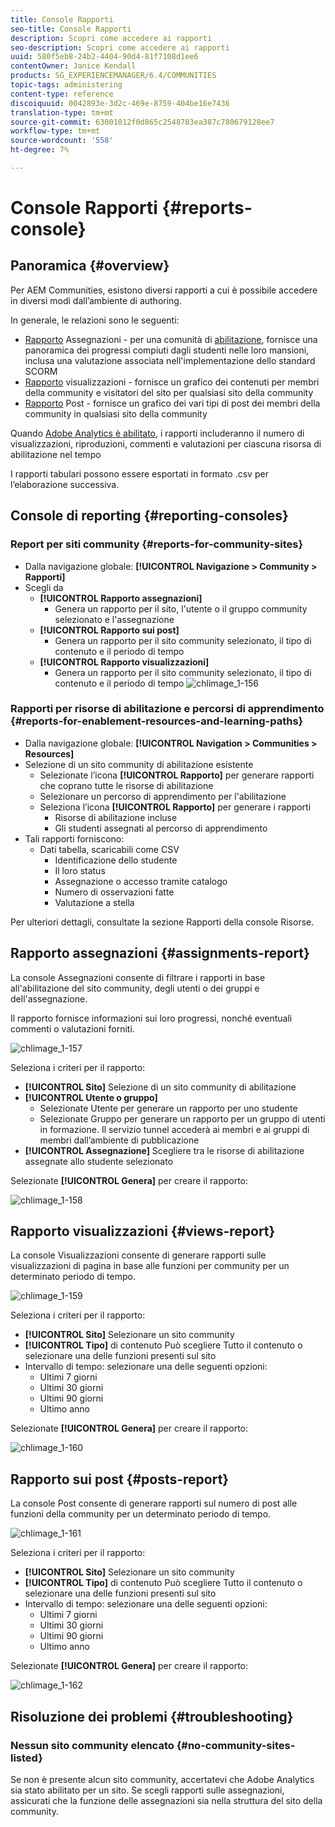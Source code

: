 ```yaml
---
title: Console Rapporti
seo-title: Console Rapporti
description: Scopri come accedere ai rapporti
seo-description: Scopri come accedere ai rapporti
uuid: 580f5eb8-24b2-4404-90d4-81f7108d1ee6
contentOwner: Janice Kendall
products: SG_EXPERIENCEMANAGER/6.4/COMMUNITIES
topic-tags: administering
content-type: reference
discoiquuid: 0042893e-3d2c-469e-8759-404be16e7436
translation-type: tm+mt
source-git-commit: 63001012f0d865c2548703ea387c780679128ee7
workflow-type: tm+mt
source-wordcount: '558'
ht-degree: 7%

---
```



# Console Rapporti {#reports-console}

## Panoramica {#overview}

Per  AEM Communities, esistono diversi rapporti a cui è possibile accedere in diversi modi dall’ambiente di authoring.

In generale, le relazioni sono le seguenti:

* [Rapporto](#assignments-report) Assegnazioni - per una comunità di [abilitazione](overview.md#enablement-community), fornisce una panoramica dei progressi compiuti dagli studenti nelle loro mansioni, inclusa una valutazione associata nell&#39;implementazione dello standard SCORM
* [Rapporto](#views-report) visualizzazioni - fornisce un grafico dei contenuti per membri della community e visitatori del sito per qualsiasi sito della community
* [Rapporto](#posts-report) Post - fornisce un grafico dei vari tipi di post dei membri della community in qualsiasi sito della community

Quando [Adobe Analytics è abilitato](sites-console.md#analytics), i rapporti includeranno il numero di visualizzazioni, riproduzioni, commenti e valutazioni per ciascuna risorsa di abilitazione nel tempo

I rapporti tabulari possono essere esportati in formato .csv per l’elaborazione successiva.

## Console di reporting {#reporting-consoles}

### Report per siti community {#reports-for-community-sites}

* Dalla navigazione globale: **[!UICONTROL Navigazione > Community > Rapporti]**
* Scegli da
   * **[!UICONTROL Rapporto assegnazioni]**
      * Genera un rapporto per il sito, l&#39;utente o il gruppo community selezionato e l&#39;assegnazione
   * **[!UICONTROL Rapporto sui post]**
      * Genera un rapporto per il sito community selezionato, il tipo di contenuto e il periodo di tempo
   * **[!UICONTROL Rapporto visualizzazioni]**
      * Genera un rapporto per il sito community selezionato, il tipo di contenuto e il periodo di tempo
         ![chlimage_1-156](assets/chlimage_1-156.png)

### Rapporti per risorse di abilitazione e percorsi di apprendimento {#reports-for-enablement-resources-and-learning-paths}

* Dalla navigazione globale: **[!UICONTROL Navigation > Communities > Resources]**
* Selezione di un sito community di abilitazione esistente
   * Selezionate l’icona **[!UICONTROL Rapporto]** per generare rapporti che coprano tutte le risorse di abilitazione
   * Selezionare un percorso di apprendimento per l&#39;abilitazione
   * Seleziona l’icona **[!UICONTROL Rapporto]** per generare i rapporti
      * Risorse di abilitazione incluse
      * Gli studenti assegnati al percorso di apprendimento
* Tali rapporti forniscono:
   * Dati tabella, scaricabili come CSV
      * Identificazione dello studente
      * Il loro status
      * Assegnazione o accesso tramite catalogo
      * Numero di osservazioni fatte
      * Valutazione a stella

Per ulteriori dettagli, consultate la sezione [](resources.md#report) Rapporti della console Risorse.

## Rapporto assegnazioni {#assignments-report}

La console Assegnazioni consente di filtrare i rapporti in base all&#39;abilitazione del sito community, degli utenti o dei gruppi e dell&#39;assegnazione.

Il rapporto fornisce informazioni sui loro progressi, nonché eventuali commenti o valutazioni forniti.

![chlimage_1-157](assets/chlimage_1-157.png)

Seleziona i criteri per il rapporto:

* **[!UICONTROL Sito]** Selezione di un sito community di abilitazione
* **[!UICONTROL Utente o gruppo]**
   * Selezionate Utente per generare un rapporto per uno studente
   * Selezionate Gruppo per generare un rapporto per un gruppo di utenti in formazione. Il servizio tunnel accederà ai membri e ai gruppi di membri dall’ambiente di pubblicazione
* **[!UICONTROL Assegnazione]** Scegliere tra le risorse di abilitazione assegnate allo studente selezionato

Selezionate **[!UICONTROL Genera]** per creare il rapporto:

![chlimage_1-158](assets/chlimage_1-158.png)

## Rapporto visualizzazioni {#views-report}

La console Visualizzazioni consente di generare rapporti sulle visualizzazioni di pagina in base alle funzioni per community per un determinato periodo di tempo.

![chlimage_1-159](assets/chlimage_1-159.png)

Seleziona i criteri per il rapporto:

* **[!UICONTROL Sito]** Selezionare un sito community
* **[!UICONTROL Tipo]** di contenuto Può scegliere Tutto il contenuto o selezionare una delle funzioni presenti sul sito
* Intervallo di tempo: selezionare una delle seguenti opzioni:
   * Ultimi 7 giorni
   * Ultimi 30 giorni
   * Ultimi 90 giorni
   * Ultimo anno

Selezionate **[!UICONTROL Genera]** per creare il rapporto:

![chlimage_1-160](assets/chlimage_1-160.png)

## Rapporto sui post {#posts-report}

La console Post consente di generare rapporti sul numero di post alle funzioni della community per un determinato periodo di tempo.

![chlimage_1-161](assets/chlimage_1-161.png)

Seleziona i criteri per il rapporto:

* **[!UICONTROL Sito]** Selezionare un sito community
* **[!UICONTROL Tipo]** di contenuto Può scegliere Tutto il contenuto o selezionare una delle funzioni presenti sul sito
* Intervallo di tempo: selezionare una delle seguenti opzioni:
   * Ultimi 7 giorni
   * Ultimi 30 giorni
   * Ultimi 90 giorni
   * Ultimo anno

Selezionate **[!UICONTROL Genera]** per creare il rapporto:

![chlimage_1-162](assets/chlimage_1-162.png)

## Risoluzione dei problemi {#troubleshooting}

### Nessun sito community elencato {#no-community-sites-listed}

Se non è presente alcun sito community, accertatevi che  Adobe Analytics sia stato abilitato per un sito. Se scegli rapporti sulle assegnazioni, assicurati che la funzione delle assegnazioni sia nella struttura del sito della community.
